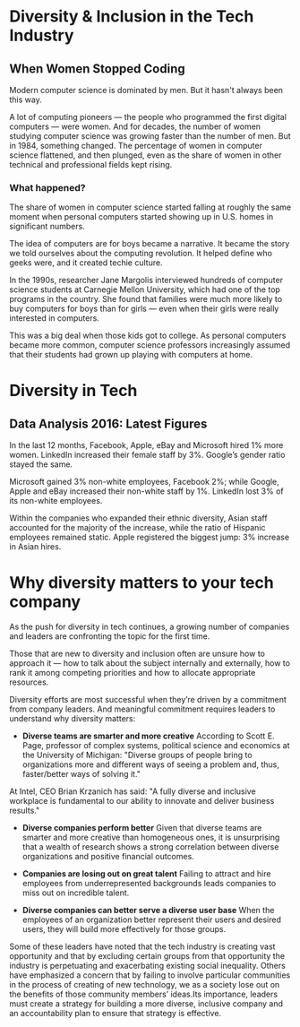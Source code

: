 # Diversity & Inclusion in the Tech Industry

## When Women Stopped Coding
Modern computer science is dominated by men. But it hasn't always been this way.

A lot of computing pioneers — the people who programmed the first digital computers — were women. And for decades, the number of women studying computer science was growing faster than the number of men. But in 1984, something changed. The percentage of women in computer science flattened, and then plunged, even as the share of women in other technical and professional fields kept rising.

### What happened?
The share of women in computer science started falling at roughly the same moment when personal computers started showing up in U.S. homes in significant numbers.

The idea of computers are for boys became a narrative. It became the story we told ourselves about the computing revolution. It helped define who geeks were, and it created techie culture.

In the 1990s, researcher Jane Margolis interviewed hundreds of computer science students at Carnegie Mellon University, which had one of the top programs in the country. She found that families were much more likely to buy computers for boys than for girls — even when their girls were really interested in computers.

This was a big deal when those kids got to college. As personal computers became more common, computer science professors increasingly assumed that their students had grown up playing with computers at home.

# Diversity in Tech

## Data Analysis 2016: Latest Figures
In the last 12 months, Facebook, Apple, eBay and Microsoft hired 1% more women. LinkedIn increased their female staff by 3%. Google’s gender ratio stayed the same.

Microsoft gained 3% non-white employees, Facebook 2%; while Google, Apple and eBay increased their non-white staff by 1%. LinkedIn lost 3% of its non-white employees.

Within the companies who expanded their ethnic diversity, Asian staff accounted for the majority of the increase, while the ratio of Hispanic employees remained static. Apple registered the biggest jump: 3% increase in Asian hires.

# Why diversity matters to your tech company
As the push for diversity in tech continues, a growing number of companies and leaders are confronting the topic for the first time.

Those that are new to diversity and inclusion often are unsure how to approach it — how to talk about the subject internally and externally, how to rank it among competing priorities and how to allocate appropriate resources. 

Diversity efforts are most successful when they’re driven by a commitment from company leaders. And meaningful commitment requires leaders to understand why diversity matters:

* **Diverse teams are smarter and more creative**
According to Scott E. Page, professor of complex systems, political science and economics at the University of Michigan: "Diverse groups of people bring to organizations more and different ways of seeing a problem and, thus, faster/better ways of solving it."


At Intel, CEO Brian Krzanich has said: "A fully diverse and inclusive workplace is fundamental to our ability to innovate and deliver business results." 

* **Diverse companies perform better**
Given that diverse teams are smarter and more creative than homogeneous ones, it is unsurprising that a wealth of research shows a strong correlation between diverse organizations and positive financial outcomes.

* **Companies are losing out on great talent**
Failing to attract and hire employees from underrepresented backgrounds leads companies to miss out on incredible talent. 

* **Diverse companies can better serve a diverse user base**
When the employees of an organization better represent their users and desired users, they will build more effectively for those groups. 



Some of these leaders have noted that the tech industry is creating vast opportunity and that by excluding certain groups from that opportunity the industry is perpetuating and exacerbating existing social inequality. Others have emphasized a concern that by failing to involve particular communities in the process of creating of new technology, we as a society lose out on the benefits of those community members’ ideas.Its importance, leaders must create a strategy for building a more diverse, inclusive company and an accountability plan to ensure that strategy is effective.

